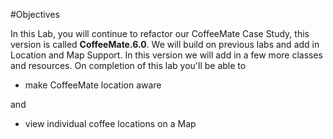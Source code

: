 #Objectives

In this Lab, you will continue to refactor our CoffeeMate Case Study, this version is called <b>CoffeeMate.6.0</b>. We will build on previous labs and add in Location and Map Support. In this version we will add in a few more classes and resources. On completion of this lab you'll be able to 
 
- make CoffeeMate location aware

and

- view individual coffee locations on a Map
